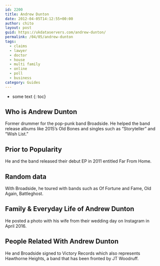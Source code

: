 ```yaml
---
id: 2200
title: Andrew Dunton
date: 2012-04-05T14:12:55+00:00
author: chito
layout: post
guid: https://ukdataservers.com/andrew-dunton/
permalink: /04/05/andrew-dunton
tags:
  - claims
  - lawyer
  - doctor
  - house
  - multi family
  - online
  - poll
  - business
category: Guides
---
```


* some text
{: toc}


## Who is  Andrew Dunton
                  
                  
                  
Former drummer for the pop-punk band Broadside. He helped the band release albums like 2015&#8217;s Old Bones and singles such as &#8220;Storyteller&#8221; and &#8220;Wish List.&#8221;
                  
                
                
                
## Prior to Popularity 
                  
                  
                  
He and the band released their debut EP in 2011 entitled Far From Home.
                  
                
                
                
## Random data 
                  
                  
                  
With Broadside, he toured with bands such as Of Fortune and Fame, Old Again, Battleghost.
                  
                
                
                
## Family & Everyday Life of Andrew Dunton
                  
                  
                  
He posted a photo with his wife from their wedding day on Instagram in April 2016.
                  
                
                
                
## People Related With  Andrew Dunton
                  
                  
                  
He and Broadside signed to Victory Records which also represents Hawthorne Heights, a band that has been fronted by JT Woodruff.
                  
                
              
            
          
          
          
    
    
  
